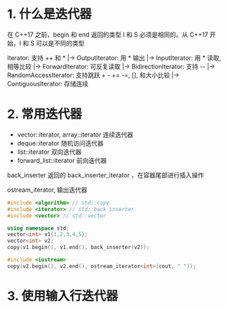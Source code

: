 # 1. 什么是迭代器
在 C++17 之前，begin 和 end 返回的类型 I 和 S 必须是相同的。从 C++17 开始，I 和 S 可以是不同的类型

Iterator: 支持 ++ 和 *
|-> OutputIterator: 用 * 输出
|-> InputIterator: 用 * 读取, 相等比较
    |-> ForwardIterator: 可反复读取
        |-> BidirectionIterator: 支持 --
            |-> RandomAccessIterator: 支持跳跃 + - += -=, [], 和大小比较
                |-> ContiguousIterator: 存储连续

# 2. 常用迭代器
* vector::iterator, array::iterator 连续迭代器
* deque::iterator 随机访问迭代器
* list::iterator 双向迭代器
* forward_list::iterator 前向迭代器

back_inserter 返回的 back_inserter_iterator ，在容器尾部进行插入操作

ostream_iterator, 输出迭代器
```c++
#include <algorithm> // std::copy
#include <iterator> // std::back_inserter
#include <vector> // std::vector

using namespace std;
vector<int> v1{1,2,3,4,5};
vector<int> v2;
copy(v1.begin(), v1.end(), back_inserter(v2));

#include <iostream>
copy(v2.begin(), v2.end(), ostream_iterator<int>(cout, " "));
```

# 3. 使用输入行迭代器
